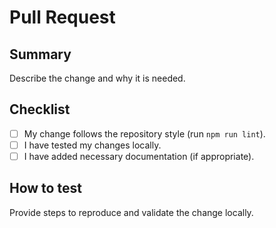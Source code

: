 # Pull Request

## Summary

Describe the change and why it is needed.

## Checklist

- [ ] My change follows the repository style (run `npm run lint`).
- [ ] I have tested my changes locally.
- [ ] I have added necessary documentation (if appropriate).

## How to test

Provide steps to reproduce and validate the change locally.
